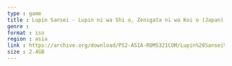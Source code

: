 ```yaml
---
type : game
title : Lupin Sansei - Lupin ni wa Shi o, Zenigata ni wa Koi o (Japan)
genre : 
format : iso
region : asia
link : https://archive.org/download/PS2-ASIA-ROMS321COM/Lupin%20Sansei%20-%20Lupin%20ni%20wa%20Shi%20o%2C%20Zenigata%20ni%20wa%20Koi%20o%20%28Japan%29.7z
size : 2.4GB
---
```

